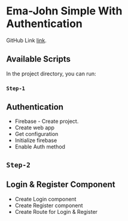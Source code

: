 # Ema-John Simple With Authentication

GitHub Link [link](https://github.com/musasazib/ema-john-simple-with-auth).

## Available Scripts

In the project directory, you can run:

### `Step-1`
## Authentication
- Firebase - Create project.
- Create web app
- Get configuration
- Initialize firebase
- Enable Auth method

## `Step-2`
## Login & Register Component
- Create Login component
- Create Register component
- Create Route for Login & Register

